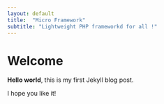 ```yaml
---
layout: default
title:  "Micro Framework"
subtitle: "Lightweight PHP frameworkd for all !"
---
```


# Welcome

**Hello world**, this is my first Jekyll blog post.

I hope you like it!